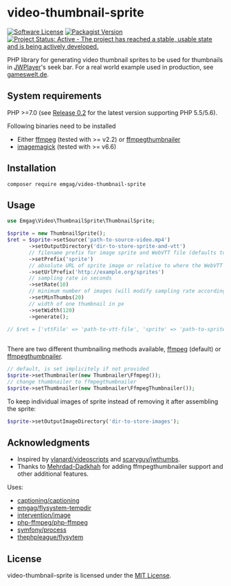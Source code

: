 # video-thumbnail-sprite

[![Software License](https://img.shields.io/badge/license-MIT-brightgreen.svg?style=flat-square)](LICENSE)
[![Packagist Version](https://img.shields.io/packagist/v/emgag/video-thumbnail-sprite.svg?style=flat-square)](https://packagist.org/packages/emgag/video-thumbnail-sprite)
[![Project Status: Active - The project has reached a stable, usable state and is being actively developed.](http://www.repostatus.org/badges/0.1.0/active.svg)](http://www.repostatus.org/#active)

PHP library for generating video thumbnail sprites to be used for thumbnails in [JWPlayer](https://support.jwplayer.com/customer/portal/articles/1407439-adding-preview-thumbnails)'s seek bar. For a real world example used in production, see [gameswelt.de](http://www.gameswelt.de/the-witcher-3-wild-hunt/test/multipler-rollenspielorgasmus,238958).

## System requirements

PHP >=7.0 (see [Release 0.2](emgag/video-thumbnail-sprite/tree/v0.2) for the latest version supporting PHP 5.5/5.6).

Following binaries need to be installed

* Either [ffmpeg](http://www.ffmpeg.org/download.html) (tested with >= v2.2) or [ffmpegthumbnailer](https://github.com/dirkvdb/ffmpegthumbnailer)
* [imagemagick](http://www.imagemagick.org/script/binary-releases.php) (tested with >= v6.6)

## Installation

```
composer require emgag/video-thumbnail-sprite
```

## Usage


```PHP
use Emgag\Video\ThumbnailSprite\ThumbnailSprite;

$sprite = new ThumbnailSprite();
$ret = $sprite->setSource('path-to-source-video.mp4')
       ->setOutputDirectory('dir-to-store-sprite-and-vtt')
       // filename prefix for image sprite and WebVTT file (defaults to "sprite", resulting in "sprite.jpg" and "sprite.vtt")
       ->setPrefix('sprite') 
       // absolute URL of sprite image or relative to where the WebVTT file is stored
       ->setUrlPrefix('http://example.org/sprites')
       // sampling rate in seconds 
       ->setRate(10) 
       // minimum number of images (will modify sampling rate accordingly if it would result in fewer images than this)
       ->setMinThumbs(20)
       // width of one thumbnail in px 
       ->setWidth(120) 
       ->generate();
       
// $ret = ['vttFile' => 'path-to-vtt-file', 'sprite' => 'path-to-sprite-file'] 
       
```

There are two different thumbnailing methods available, [ffmpeg](http://www.ffmpeg.org/download.html) (default) or [ffmpegthumbnailer](https://github.com/dirkvdb/ffmpegthumbnailer). 

```PHP
// default, is set implicitely if not provided
$sprite->setThumbnailer(new Thumbnailer\Ffmpeg());
// change thumbnailer to ffmpegthumbnailer
$sprite->setThumbnailer(new Thumbnailer\FfmpegThumbnailer());
```

To keep individual images of sprite instead of removing it after assembling the sprite: 

```PHP
$sprite->setOutputImageDirectory('dir-to-store-images');
```

## Acknowledgments

* Inspired by [vlanard/videoscripts](https://github.com/vlanard/videoscripts) and [scaryguy/jwthumbs](https://github.com/scaryguy/jwthumbs).
* Thanks to [Mehrdad-Dadkhah](https://github.com/Mehrdad-Dadkhah) for adding ffmpegthumbnailer support and other additional features.

Uses:

* [captioning/captioning](https://github.com/captioning/captioning)
* [emgag/flysystem-tempdir](https://github.com/emgag/flysystem-tempdir)
* [intervention/image](https://github.com/Intervention/image)
* [php-ffmpeg/php-ffmpeg](https://github.com/PHP-FFMpeg/PHP-FFMpeg)
* [symfony/process](https://github.com/symfony/Process)
* [thephpleague/flysytem](https://github.com/thephpleague/flysystem)

## License

video-thumbnail-sprite is licensed under the [MIT License](http://opensource.org/licenses/MIT).
